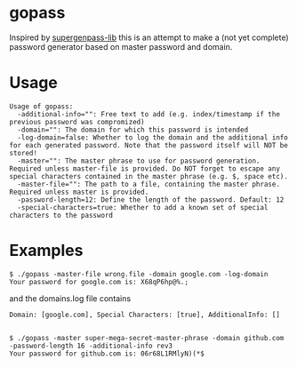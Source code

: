 # gopass
Inspired by [supergenpass-lib](https://github.com/chriszarate/supergenpass-lib) this is an attempt to make a (not yet complete) password generator based on master password and domain.

Usage
=====
    Usage of gopass:
      -additional-info="": Free text to add (e.g. index/timestamp if the previous password was compromized)
      -domain="": The domain for which this password is intended
      -log-domain=false: Whether to log the domain and the additional info for each generated password. Note that the password itself will NOT be stored!
      -master="": The master phrase to use for password generation. Required unless master-file is provided. Do NOT forget to escape any special characters contained in the master phrase (e.g. $, space etc).
      -master-file="": The path to a file, containing the master phrase. Required unless master is provided.
      -password-length=12: Define the length of the password. Default: 12
      -special-characters=true: Whether to add a known set of special characters to the password

Examples
========
    $ ./gopass -master-file wrong.file -domain google.com -log-domain
    Your password for google.com is: X68qP6hp@%.;

and the domains.log file contains

    Domain: [google.com], Special Characters: [true], AdditionalInfo: []


    $ ./gopass -master super-mega-secret-master-phrase -domain github.com -password-length 16 -additional-info rev3
    Your password for github.com is: 06r68L1RMlyN)(*$
